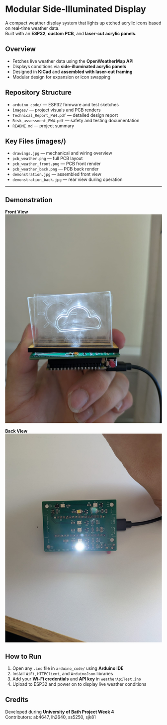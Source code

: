 # Modular Side-Illuminated Display

A compact weather display system that lights up etched acrylic icons based on real-time weather data.  
Built with an **ESP32**, **custom PCB**, and **laser-cut acrylic panels**.


## Overview

- Fetches live weather data using the **OpenWeatherMap API**  
- Displays conditions via **side-illuminated acrylic panels**  
- Designed in **KiCad** and **assembled with laser-cut framing**  
- Modular design for expansion or icon swapping  


## Repository Structure

- `arduino_code/` — ESP32 firmware and test sketches  
- `images/` — project visuals and PCB renders  
- `Technical_Report_PW4.pdf` — detailed design report  
- `Risk_assessment_PW4.pdf` — safety and testing documentation  
- `README.md` — project summary  


## Key Files (images/)

- `drawings.jpg` — mechanical and wiring overview  
- `pcb_weather.png` — full PCB layout  
- `pcb_weather_front.png` — PCB front render  
- `pcb_weather_back.png` — PCB back render  
- `demonstration.jpg` — assembled front view  
- `demonstration_back.jpg` — rear view during operation  

---

## Demonstration

**Front View**  
![Front Demonstration](images/demonstration.jpg)

**Back View**  
![Back Demonstration](images/demonstration_back.jpg)


## How to Run

1. Open any `.ino` file in `arduino_code/` using **Arduino IDE**  
2. Install `WiFi`, `HTTPClient`, and `ArduinoJson` libraries  
3. Add your **Wi-Fi credentials** and **API key** in `weatherApiTest.ino`  
4. Upload to ESP32 and power on to display live weather conditions  


## Credits

Developed during **University of Bath Project Week 4**  
Contributors: ab4647, lh2640, ss5250, sjk81
